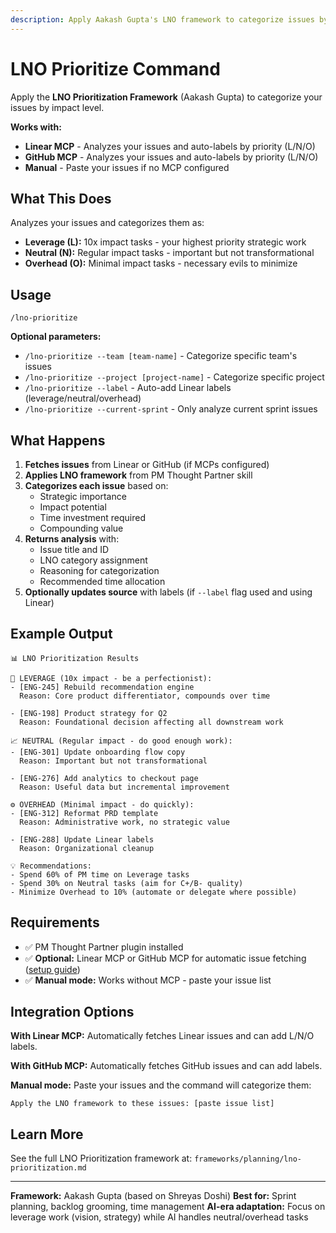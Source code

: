 ```yaml
---
description: Apply Aakash Gupta's LNO framework to categorize issues by impact (Leverage, Neutral, Overhead)
---
```


# LNO Prioritize Command

Apply the **LNO Prioritization Framework** (Aakash Gupta) to categorize your issues by impact level.

**Works with:**
- **Linear MCP** - Analyzes your issues and auto-labels by priority (L/N/O)
- **GitHub MCP** - Analyzes your issues and auto-labels by priority (L/N/O)
- **Manual** - Paste your issues if no MCP configured

## What This Does

Analyzes your issues and categorizes them as:
- **Leverage (L):** 10x impact tasks - your highest priority strategic work
- **Neutral (N):** Regular impact tasks - important but not transformational
- **Overhead (O):** Minimal impact tasks - necessary evils to minimize

## Usage

```
/lno-prioritize
```

**Optional parameters:**
- `/lno-prioritize --team [team-name]` - Categorize specific team's issues
- `/lno-prioritize --project [project-name]` - Categorize specific project
- `/lno-prioritize --label` - Auto-add Linear labels (leverage/neutral/overhead)
- `/lno-prioritize --current-sprint` - Only analyze current sprint issues

## What Happens

1. **Fetches issues** from Linear or GitHub (if MCPs configured)
2. **Applies LNO framework** from PM Thought Partner skill
3. **Categorizes each issue** based on:
   - Strategic importance
   - Impact potential
   - Time investment required
   - Compounding value
4. **Returns analysis** with:
   - Issue title and ID
   - LNO category assignment
   - Reasoning for categorization
   - Recommended time allocation
5. **Optionally updates source** with labels (if `--label` flag used and using Linear)

## Example Output

```
📊 LNO Prioritization Results

🚀 LEVERAGE (10x impact - be a perfectionist):
- [ENG-245] Rebuild recommendation engine
  Reason: Core product differentiator, compounds over time

- [ENG-198] Product strategy for Q2
  Reason: Foundational decision affecting all downstream work

📈 NEUTRAL (Regular impact - do good enough work):
- [ENG-301] Update onboarding flow copy
  Reason: Important but not transformational

- [ENG-276] Add analytics to checkout page
  Reason: Useful data but incremental improvement

⚙️ OVERHEAD (Minimal impact - do quickly):
- [ENG-312] Reformat PRD template
  Reason: Administrative work, no strategic value

- [ENG-288] Update Linear labels
  Reason: Organizational cleanup

💡 Recommendations:
- Spend 60% of PM time on Leverage tasks
- Spend 30% on Neutral tasks (aim for C+/B- quality)
- Minimize Overhead to 10% (automate or delegate where possible)
```

## Requirements

- ✅ PM Thought Partner plugin installed
- ✅ **Optional:** Linear MCP or GitHub MCP for automatic issue fetching ([setup guide](../INSTALL_PLUGIN.md#connect-your-issue-tracker))
- ✅ **Manual mode:** Works without MCP - paste your issue list

## Integration Options

**With Linear MCP:**
Automatically fetches Linear issues and can add L/N/O labels.

**With GitHub MCP:**
Automatically fetches GitHub issues and can add labels.

**Manual mode:**
Paste your issues and the command will categorize them:
```
Apply the LNO framework to these issues: [paste issue list]
```

## Learn More

See the full LNO Prioritization framework at:
`frameworks/planning/lno-prioritization.md`

---

**Framework:** Aakash Gupta (based on Shreyas Doshi)
**Best for:** Sprint planning, backlog grooming, time management
**AI-era adaptation:** Focus on leverage work (vision, strategy) while AI handles neutral/overhead tasks
